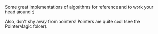 Some great implementations of algorithms for reference and to work your head around :)

Also, don't shy away from pointers! Pointers are quite cool (see the PointerMagic folder). 
